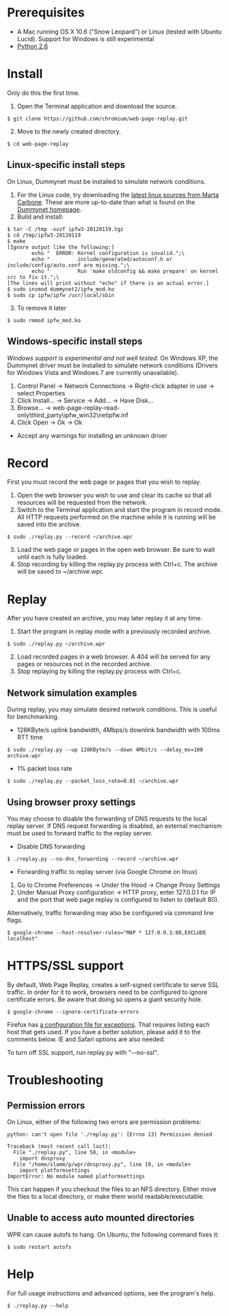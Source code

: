 # Prerequisites
* A Mac running OS X 10.6 ("Snow Leopard") or Linux (tested with Ubuntu
Lucid). Support for Windows is still experimental
* [Python 2.6](http://www.python.org/download/releases/2.6.6/)

# Install
Only do this the first time.

1. Open the Terminal application and download the source.
```
$ git clone https://github.com/chromium/web-page-replay.git
```
2. Move to the newly created directory.
```
$ cd web-page-replay
```
## Linux-specific install steps
On Linux, Dummynet must be installed to simulate network conditions.

1. For the Linux code, try downloading the [latest linux sources from Marta
Carbone](http://info.iet.unipi.it/~marta/dummynet/). These are more up-to-date than what is found on the [Dummynet
homepage](http://info.iet.unipi.it/~luigi/dummynet/).
2. Build and install:
```
$ tar -C /tmp -xvzf ipfw3-20120119.tgz
$ cd /tmp/ipfw3-20120119
$ make
[Ignore output like the following:]
        echo "  ERROR: Kernel configuration is invalid.";\
        echo "         include/generated/autoconf.h or
include/config/auto.conf are missing.";\
        echo "         Run 'make oldconfig && make prepare' on kernel
src to fix it.";\
[The lines will print without "echo" if there is an actual error.]
$ sudo insmod dummynet2/ipfw_mod.ko
$ sudo cp ipfw/ipfw /usr/local/sbin
```
3. To remove it later
```
$ sudo rmmod ipfw_mod.ko
```
## Windows-specific install steps
*Windows support is experimental and not well tested.* On Windows XP, the
Dummynet driver must be installed to simulate network conditions
(Drivers for Windows Vista and Windows 7 are currently unavailable).

1. Control Panel -> Network Connections -> Right-click adapter in use ->
select Properties
2. Click Install... -> Service -> Add... -> Have Disk...
3. Browse... ->
web-page-replay-read-only\third_party\ipfw_win32\netipfw.inf
4. Click Open -> Ok -> Ok
  - Accept any warnings for installing an unknown driver

# Record
First you must record the web page or pages that you wish to replay.

1. Open the web browser you wish to use and clear its cache so that all
resources will be requested from the network.
2. Switch to the Terminal application and start the program in record mode.
All HTTP requests performed on the machine while it is running will be
saved into the archive.
```
$ sudo ./replay.py --record ~/archive.wpr
```
3. Load the web page or pages in the open web browser. Be sure to wait
until each is fully loaded.
4. Stop recording by killing the replay.py process with Ctrl+c. The archive
will be saved to ~/archive.wpr.

# Replay
After you have created an archive, you may later replay it at any time.

1. Start the program in replay mode with a previously recorded archive.
```
$ sudo ./replay.py ~/archive.wpr
```
2. Load recorded pages in a web browser. A 404 will be served for any pages
or resources not in the recorded archive.
3. Stop replaying by killing the replay.py process with Ctrl+c.

## Network simulation examples
During replay, you may simulate desired network conditions. This is
useful for benchmarking.

* 128KByte/s uplink bandwidth, 4Mbps/s downlink bandwidth with 100ms RTT
time
```
$ sudo ./replay.py --up 128KByte/s --down 4Mbit/s --delay_ms=100 archive.wpr
```
* 1% packet loss rate
```
$ sudo ./replay.py --packet_loss_rate=0.01 ~/archive.wpr
```

## Using browser proxy settings
You may choose to disable the forwarding of DNS requests to the local
replay server. If DNS request forwarding is disabled, an external
mechanism must be used to forward traffic to the replay server.

* Disable DNS forwarding
```
$ ./replay.py --no-dns_forwarding --record ~/archive.wpr
```
* Forwarding traffic to replay server (via Google Chrome on linux)
1. Go to Chrome Preferences -> Under the Hood -> Change Proxy Settings
2. Under Manual Proxy configuration -> HTTP proxy, enter 127.0.0.1 for IP
and the port that web page replay is configured to listen to (default
80).

Alternatively, traffic forwarding may also be configured via command
line flags.
```
$ google-chrome --host-resolver-rules="MAP * 127.0.0.1:80,EXCLUDE localhost"
```

# HTTPS/SSL support
By default, Web Page Replay, creates a self-signed certificate to serve
SSL traffic. In order for it to work, browsers need to be configured to
ignore certificate errors. Be aware that doing so opens a giant security
hole.

```
$ google-chrome --ignore-certificate-errors
```

Firefox has [a configuration file for
exceptions](https://developer.mozilla.org/En/Cert_override.txt). That requires listing
each host that gets used. If you have a better solution, please add it
to the comments below. IE and Safari options are also needed.

To turn off SSL support, run replay.py with "--no-ssl".

# Troubleshooting

## Permission errors

On Linux, either of the following two errors are permission problems:

```
python: can't open file './replay.py': [Errno 13] Permission denied
```
```
Traceback (most recent call last):
  File "./replay.py", line 50, in <module>
    import dnsproxy
  File "/home/slamm/p/wpr/dnsproxy.py", line 19, in <module>
    import platformsettings
ImportError: No module named platformsettings
```
This can happen if you checkout the files to an NFS directory. Either
move the files to a local directory, or make them world
readable/executable.

## Unable to access auto mounted directories
WPR can cause autofs to hang. On Ubuntu, the following command fixes it:

```
$ sudo restart autofs
```

# Help

For full usage instructions and advanced options, see the program's
help.

```
$ ./replay.py --help
```
